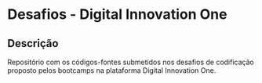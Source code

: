# Desafios - Digital Innovation One

## Descrição
Repositório com os códigos-fontes submetidos nos desafios de codificação proposto pelos bootcamps na plataforma Digital Innovation One.
